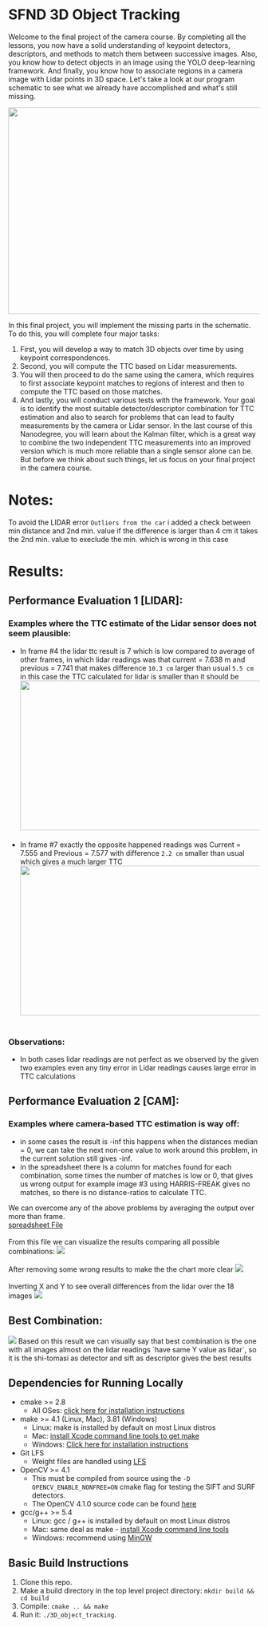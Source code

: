 # SFND 3D Object Tracking

Welcome to the final project of the camera course. By completing all the lessons, you now have a solid understanding of keypoint detectors, descriptors, and methods to match them between successive images. Also, you know how to detect objects in an image using the YOLO deep-learning framework. And finally, you know how to associate regions in a camera image with Lidar points in 3D space. Let's take a look at our program schematic to see what we already have accomplished and what's still missing.

<img src="images/course_code_structure.png" width="779" height="414" />

In this final project, you will implement the missing parts in the schematic. To do this, you will complete four major tasks: 
1. First, you will develop a way to match 3D objects over time by using keypoint correspondences. 
2. Second, you will compute the TTC based on Lidar measurements. 
3. You will then proceed to do the same using the camera, which requires to first associate keypoint matches to regions of interest and then to compute the TTC based on those matches. 
4. And lastly, you will conduct various tests with the framework. Your goal is to identify the most suitable detector/descriptor combination for TTC estimation and also to search for problems that can lead to faulty measurements by the camera or Lidar sensor. In the last course of this Nanodegree, you will learn about the Kalman filter, which is a great way to combine the two independent TTC measurements into an improved version which is much more reliable than a single sensor alone can be. But before we think about such things, let us focus on your final project in the camera course. 

# Notes:
To avoid the LIDAR error `Outliers from the car` i added a check between min distance and 2nd min. value if the difference is larger than 4 cm it takes the 2nd min. value to execlude the min. which is wrong in this case

# Results:
## Performance Evaluation 1 [LIDAR]:
### Examples where the TTC estimate of the Lidar sensor does not seem plausible:
* In frame #4 the lidar ttc result is 7 which is low compared to average of other frames, in which lidar readings was that current = 7.638 m and previous = 7.741 that makes difference `10.3 cm` larger than usual `5.5 cm` in this case the TTC calculated for lidar is smaller than it should be <img src="images/LIDAR/04.png" width="800" height="300" /><br><br>
* In frame #7 exactly the opposite happened readings was Current = 7.555 and Previous = 7.577 with difference `2.2 cm` smaller than usual which gives a much larger TTC <img src="images/LIDAR/07.png" width="800" height="300" /><br><br>
### Observations:
* In both cases lidar readings are not perfect as we observed by the given two examples even any tiny error in Lidar readings causes large error in TTC calculations

## Performance Evaluation 2 [CAM]:
### Examples where camera-based TTC estimation is way off:
* in some cases the result is -inf this happens when the distances median = 0, we can take the next non-one value to work around this problem, in the current solution still gives -inf.
* in the spreadsheet there is a column for matches found for each combination, some times the number of matches is low or 0, that gives us wrong output for example image #3 using HARRIS-FREAK gives no matches, so there is no distance-ratios to calculate TTC.

We can overcome any of the above problems by averaging the output over more than frame.<br>
[spreadsheet File](https://drive.google.com/file/d/1t9gcTsutHliMu_-E8FWD_LkpdissjzOW/view?usp=sharing)<br><br>
From this file we can visualize the results comparing all possible combinations:
<img src="images/CAM/001.png"/><br><br>
After removing some wrong results to make the the chart more clear
<img src="images/CAM/003.png"/><br><br>
Inverting X and Y to see overall differences from the lidar over the 18 images
<img src="images/CAM/004.png"/><br>
## Best Combination:
<img src="images/CAM/002.png"/>
Based on this result we can visually say that best combination is the one with all images almost on the lidar readings `have same Y value as lidar`, so it is the shi-tomasi as detector and sift as descriptor gives the best results

## Dependencies for Running Locally
* cmake >= 2.8
  * All OSes: [click here for installation instructions](https://cmake.org/install/)
* make >= 4.1 (Linux, Mac), 3.81 (Windows)
  * Linux: make is installed by default on most Linux distros
  * Mac: [install Xcode command line tools to get make](https://developer.apple.com/xcode/features/)
  * Windows: [Click here for installation instructions](http://gnuwin32.sourceforge.net/packages/make.htm)
* Git LFS
  * Weight files are handled using [LFS](https://git-lfs.github.com/)
* OpenCV >= 4.1
  * This must be compiled from source using the `-D OPENCV_ENABLE_NONFREE=ON` cmake flag for testing the SIFT and SURF detectors.
  * The OpenCV 4.1.0 source code can be found [here](https://github.com/opencv/opencv/tree/4.1.0)
* gcc/g++ >= 5.4
  * Linux: gcc / g++ is installed by default on most Linux distros
  * Mac: same deal as make - [install Xcode command line tools](https://developer.apple.com/xcode/features/)
  * Windows: recommend using [MinGW](http://www.mingw.org/)

## Basic Build Instructions

1. Clone this repo.
2. Make a build directory in the top level project directory: `mkdir build && cd build`
3. Compile: `cmake .. && make`
4. Run it: `./3D_object_tracking`.

